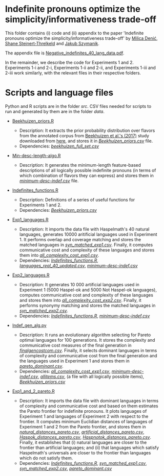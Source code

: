 # Indefinite pronouns optimize the simplicity/informativeness trade-off

This folder contains (i) code and (ii) appendix to the paper 'Indefinite pronouns optimize the simplicity/informativeness trade-off' by [Milica Denić](https://sites.google.com/view/milicadenic/), [Shane Steinert-Threlkeld](https://www.shane.st/) and [Jakub Szymanik](https://jakubszymanik.com/).

The appendix file is [Negative_indefinites_40_lang_data.pdf](https://github.com/milicaden/indefinite-pronouns-simplicity-informativeness/blob/main/Negative_indefinites_40_lang_data.pdf).

In the remainder, we describe the code for Experiments 1 and 2. Experiments 1-i and 2-i, Experiments 1-ii and 2-ii, and Experiments 1-iii and 2-iii work similarly, with the relevant files in their respective folders.

# Scripts and language files

Python and R scripts are in the folder *src*. CSV files needed for scripts to run and generated by them are in the folder *data*.

- [Beekhuizen_priors.R](https://github.com/milicaden/indefinite-pronouns-simplicity-informativeness/blob/main/Experiments_1_and_2/src/Beekhuizen_priors.R) 
  - Description: It extracts the prior probability distribution over flavors from the annotated corpus from [Beekhuizen et al.'s (2017)](http://www.cs.toronto.edu/~barend/data/beekhuizen_watson_stevenson_2017.pdf) study downloaded from [here](https://github.com/dnrb/indefinite-pronouns/tree/master/data), and stores it in [*Beekhuizen_priors.csv*](https://github.com/milicaden/indefinite-pronouns-simplicity-informativeness/blob/main/Experiments_1_and_2/data/Beekhuizen_priors.csv) file.
  - Dependencies: [*beekhuizen_full_set.csv*](https://github.com/milicaden/indefinite-pronouns-simplicity-informativeness/blob/main/Experiments_1_and_2/data/beekhuizen_full_set.csv)

- [Min-desc-length-algo.R](https://github.com/milicaden/indefinite-pronouns-simplicity-informativeness/blob/main/Experiments_1_and_2/src/Min-desc-length-algo.R) 
  - Description: It generates the minimum-length feature-based descriptions of all logically possible indefinite pronouns (in terms of which combination of flavors they can express) and stores them in [*minimum-desc-indef.csv*](https://github.com/milicaden/indefinite-pronouns-simplicity-informativeness/blob/main/Experiments_1_and_2/data/minimum-desc-indef.csv) file.


- [Indefinites_functions.R](https://github.com/milicaden/indefinite-pronouns-simplicity-informativeness/blob/main/Experiments_1_and_2/src/Indefinites_functions.R) 
  - Description: Definitions of a series of useful functions for Experiments 1 and 2.
  - Dependencies: [*Beekhuizen_priors.csv*](https://github.com/milicaden/indefinite-pronouns-simplicity-informativeness/blob/main/Experiments_1_and_2/data/Beekhuizen_priors.csv)

- [Exp1_languages.R](https://github.com/milicaden/indefinite-pronouns-simplicity-informativeness/blob/main/Experiments_1_and_2/src/Exp1_languages.R) 
  - Description: It imports the data file with Haspelmath's 40 natural languages, generates 10000 aritificial languages used in Experiment 1. It performs overlap and coverage matching and stores the matched languages in [*syn_matched_exp1.csv*](https://github.com/milicaden/indefinite-pronouns-simplicity-informativeness/blob/main/Experiments_1_and_2/data/syn_matched_exp1.csv). Finally, it computes communicative cost and complexity of these languages and stores them into [*all_complexity_cost_exp1.csv*](https://github.com/milicaden/indefinite-pronouns-simplicity-informativeness/blob/main/Experiments_1_and_2/data/all_complexity_cost_exp1.csv). 
  - Dependencies: [*Indefinites_functions.R*](https://github.com/milicaden/indefinite-pronouns-simplicity-informativeness/blob/main/Experiments_1_and_2/src/Indefinites_functions.R), [*languages_real_40_updated.csv*](https://github.com/milicaden/indefinite-pronouns-simplicity-informativeness/blob/main/Experiments_1_and_2/data/languages_real_40_updated.csv), [*minimum-desc-indef.csv*](https://github.com/milicaden/indefinite-pronouns-simplicity-informativeness/blob/main/Experiments_1_and_2/data/minimum-desc-indef.csv)

- [Exp2_languages.R](https://github.com/milicaden/indefinite-pronouns-simplicity-informativeness/blob/main/Experiments_1_and_2/src/Exp2_languages.R) 
  - Description: It generates 10 000 artificial languages used in Experiment 1 (5000 Haspel-ok and 5000 Not Haspel-ok languages), computes communicative cost and complexity of these languages and stores them into [*all_complexity_cost_exp2.csv*](https://github.com/milicaden/indefinite-pronouns-simplicity-informativeness/blob/main/Experiments_1_and_2/data/all_complexity_cost_exp2.csv). Finally, it performs synonymy matching and stores the matched languages in [*syn_matched_exp2.csv*](https://github.com/milicaden/indefinite-pronouns-simplicity-informativeness/blob/main/Experiments_1_and_2/data/syn_matched_exp2.csv).
  - Dependencies: [*Indefinites_functions.R*](https://github.com/milicaden/indefinite-pronouns-simplicity-informativeness/blob/main/Experiments_1_and_2/src/Indefinites_functions.R), [*minimum-desc-indef.csv*](https://github.com/milicaden/indefinite-pronouns-simplicity-informativeness/blob/main/Experiments_1_and_2/data/minimum-desc-indef.csv)
 
- [Indef_gen_alg.py](https://github.com/milicaden/indefinite-pronouns-simplicity-informativeness/blob/main/Experiments_1_and_2/src/Indef_gen_alg.py)
  - Description: It runs an evolutionary algorithm selecting for Pareto optimal languages for 100 generations. It stores the complexity and communicative cost measures of the final generation in  [*finalgencostcom.csv*](https://github.com/milicaden/indefinite-pronouns-simplicity-informativeness/blob/main/Experiments_1_and_2/data/finalgencostcom.csv). Finally, it selects dominant languages in terms of complexity and communicative cost from the final generation and the languages used in Experiment 1 and stores them in [*pareto_dominant.csv*](https://github.com/milicaden/indefinite-pronouns-simplicity-informativeness/blob/main/Experiments_1_and_2/data/pareto_dominant.csv).
  - Dependencies: [*all_complexity_cost_exp1.csv*](https://github.com/milicaden/indefinite-pronouns-simplicity-informativeness/blob/main/Experiments_1_and_2/data/all_complexity_cost_exp1.csv), [*minimum-desc-indef.csv*](https://github.com/milicaden/indefinite-pronouns-simplicity-informativeness/blob/main/Experiments_1_and_2/data/minimum-desc-indef.csv), [*allitems.csv*](https://github.com/milicaden/indefinite-pronouns-simplicity-informativeness/blob/main/Experiments_1_and_2/data/allitems.csv),  (a file with all logically possible items), [*Beekhuizen_priors.csv*](https://github.com/milicaden/indefinite-pronouns-simplicity-informativeness/blob/main/Experiments_1_and_2//data/Beekhuizen_priors.csv)

- [Exp1_and_2_pareto.R](https://github.com/milicaden/indefinite-pronouns-simplicity-informativeness/blob/main/Experiments_1_and_2/src/Exp1_and_2_pareto.R) 
  - Description: It imports the data file with dominant languages in terms of complexity and communicative cost and based on them estimates the Pareto frontier for indefinite pronouns. It plots languages of Experiment 1 and languages of Experiment 2 with respect to the frontier. It computes minimum Euclidian distances of languages of Experiment 1 and 2 from the Pareto frontier, and stores them in [*natural_distances_pareto.csv*](https://github.com/milicaden/indefinite-pronouns-simplicity-informativeness/blob/main/Experiments_1_and_2/data/natural_distances_pareto.csv), [*artificial_distances_pareto.csv*](https://github.com/milicaden/indefinite-pronouns-simplicity-informativeness/blob/main/Experiments_1_and_2/data/artificial_distances_pareto.csv), [*Haspok_distances_pareto.csv*](https://github.com/milicaden/indefinite-pronouns-simplicity-informativeness/blob/main/Experiments_1_and_2/data/Haspok_distances_pareto.csv), [*Haspnotok_distances_pareto.csv*](https://github.com/milicaden/indefinite-pronouns-simplicity-informativeness/blob/main/Experiments_1_and_2/data/Haspnotok_distances_pareto.csv). Finally, it establishes that (i) natural languages are closer to the frontier than artificial languages; and (ii) that languages which satisfy Haspelmath's universals are closer to the frontier than languages which do not satisfy them.
  - Dependencies: [*Indefinites_functions.R*](https://github.com/milicaden/indefinite-pronouns-simplicity-informativeness/blob/main/Experiments_1_and_2/src/Indefinites_functions.R), [*syn_matched_exp1.csv*](https://github.com/milicaden/indefinite-pronouns-simplicity-informativeness/blob/main/Experiments_1_and_2/data/syn_matched_exp1.csv), [*syn_matched_exp2.csv*](https://github.com/milicaden/indefinite-pronouns-simplicity-informativeness/blob/main/Experiments_1_and_2/data/syn_matched_exp2.csv), [*pareto_dominant.csv*](https://github.com/milicaden/indefinite-pronouns-simplicity-informativeness/blob/main/Experiments_1_and_2/data/pareto_dominant.csv)
